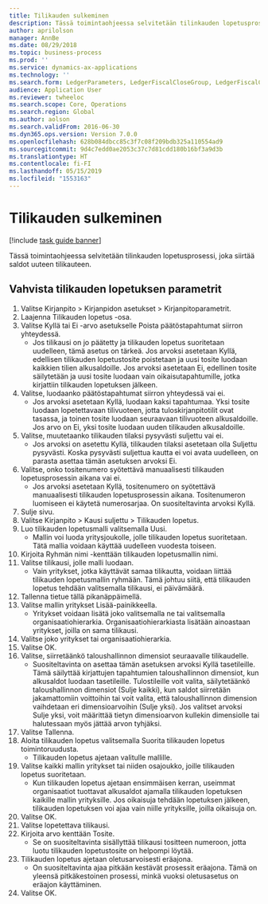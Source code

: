 ```yaml
---
title: Tilikauden sulkeminen
description: Tässä toimintaohjeessa selvitetään tilinkauden lopetusprosessi, joka siirtää saldot uuteen tilikauteen.
author: aprilolson
manager: AnnBe
ms.date: 08/29/2018
ms.topic: business-process
ms.prod: ''
ms.service: dynamics-ax-applications
ms.technology: ''
ms.search.form: LedgerParameters, LedgerFiscalCloseGroup, LedgerFiscalCloseAddLedger, SysLookupMultiSelectGrid, LedgerFiscalCloseRunGroup
audience: Application User
ms.reviewer: twheeloc
ms.search.scope: Core, Operations
ms.search.region: Global
ms.author: aolson
ms.search.validFrom: 2016-06-30
ms.dyn365.ops.version: Version 7.0.0
ms.openlocfilehash: 628b084dbcc85c3f7c08f209bdb325a110554ad9
ms.sourcegitcommit: 9d4c7edd0ae2053c37c7d81cdd180b16bf3a9d3b
ms.translationtype: HT
ms.contentlocale: fi-FI
ms.lasthandoff: 05/15/2019
ms.locfileid: "1553163"
---
```

# <a name="close-the-fiscal-year"></a>Tilikauden sulkeminen

[!include [task guide banner](../../includes/task-guide-banner.md)]

Tässä toimintaohjeessa selvitetään tilinkauden lopetusprosessi, joka siirtää saldot uuteen tilikauteen.


## <a name="validate-year-end-close-parameters"></a>Vahvista tilikauden lopetuksen parametrit
1. Valitse Kirjanpito > Kirjanpidon asetukset > Kirjanpitoparametrit.
2. Laajenna Tilikauden lopetus -osa.
3. Valitse Kyllä tai Ei -arvo asetukselle Poista päätöstapahtumat siirron yhteydessä.
    * Jos tilikausi on jo päätetty ja tilikauden lopetus suoritetaan uudelleen, tämä asetus on tärkeä. Jos arvoksi asetetaan Kyllä, edellisen tilikauden lopetustosite poistetaan ja uusi tosite luodaan kaikkien tilien alkusaldoille. Jos arvoksi asetetaan Ei, edellinen tosite säilytetään ja uusi tosite luodaan vain oikaisutapahtumille, jotka kirjattiin tilikauden lopetuksen jälkeen.  
4. Valitse, luodaanko päätöstapahtumat siirron yhteydessä vai ei.
    * Jos arvoksi asetetaan Kyllä, luodaan kaksi tapahtumaa. Yksi tosite luodaan lopetettavaan tilivuoteen, jotta tuloskirjanpitotilit ovat tasassa, ja toinen tosite luodaan seuraavaan tilivuoteen alkusaldoille. Jos arvo on Ei, yksi tosite luodaan uuden tilikauden alkusaldoille.  
5. Valitse, muutetaanko tilikauden tilaksi pysyvästi suljettu vai ei.
    * Jos arvoksi on asetettu Kyllä, tilikauden tilaksi asetetaan olla Suljettu pysyvästi.  Koska pysyvästi suljettua kautta ei voi avata uudelleen, on parasta asettaa tämän asetuksen arvoksi Ei.  
6. Valitse, onko tositenumero syötettävä manuaalisesti tilikauden lopetusprosessin aikana vai ei.
    * Jos arvoksi asetetaan Kyllä, tositenumero on syötettävä manuaalisesti tilikauden lopetusprosessin aikana. Tositenumeron luomiseen ei käytetä numerosarjaa. On suositeltavinta arvoksi Kyllä.  
7. Sulje sivu.
8. Valitse Kirjanpito > Kausi suljettu > Tilikauden lopetus.
9. Luo tilikauden lopetusmalli valitsemalla Uusi.
    * Mallin voi luoda yritysjoukolle, jolle tilikauden lopetus suoritetaan. Tätä mallia voidaan käyttää uudelleen vuodesta toiseen.  
10. Kirjoita Ryhmän nimi -kenttään tilikauden lopetusmallin nimi.
11. Valitse tilikausi, jolle malli luodaan.
    * Vain yritykset, jotka käyttävät samaa tilikautta, voidaan liittää tilikauden lopetusmallin ryhmään. Tämä johtuu siitä, että tilikauden lopetus tehdään valitsemalla tilikausi, ei päivämäärä.  
12. Tallenna tietue tällä pikanäppäimellä.
13. Valitse mallin yritykset Lisää-painikkeella.
    * Yritykset voidaan lisätä joko valitsemalla ne tai valitsemalla organisaatiohierarkia.  Organisaatiohierarkiasta lisätään ainoastaan yritykset, joilla on sama tilikausi.  
14. Valitse joko yritykset tai organisaatiohierarkia.
15. Valitse OK.
16. Valitse, siirretäänkö taloushallinnon dimensiot seuraavalle tilikaudelle.
    * Suositeltavinta on asettaa tämän asetuksen arvoksi Kyllä tasetileille.  Tämä säilyttää kirjattujen tapahtumien taloushallinnon dimensiot, kun alkusaldot luodaan tasetileille.  Tulostileille voit valita, säilytetäänkö taloushallinnon dimensiot (Sulje kaikki), kun saldot siirretään jakamattomiin voittoihin tai voit valita, että taloushallinnon dimension vaihdetaan eri dimensioarvoihin (Sulje yksi). Jos valitset arvoksi Sulje yksi, voit määrittää tietyn dimensioarvon kullekin dimensiolle tai halutessaan myös jättää arvon tyhjäksi.  
17. Valitse Tallenna.
18. Aloita tilikauden lopetus valitsemalla Suorita tilikauden lopetus toimintoruudusta.
    * Tilikauden lopetus ajetaan valitulle mallille.  
19. Valitse kaikki mallin yritykset tai niiden osajoukko, joille tilikauden lopetus suoritetaan.
    * Kun tilikauden lopetus ajetaan ensimmäisen kerran, useimmat organisaatiot tuottavat alkusaldot ajamalla tilikauden lopetuksen kaikille mallin yrityksille. Jos oikaisuja tehdään lopetuksen jälkeen, tilikauden lopetuksen voi ajaa vain niille yrityksille, joilla oikaisuja on.  
20. Valitse OK.
21. Valitse lopetettava tilikausi.
22. Kirjoita arvo kenttään Tosite.
    * Se on suositeltavinta sisällyttää tilikausi tositteen numeroon, jotta luotu tilikauden lopetustosite on helpompi löytää.  
23. Tilikauden lopetus ajetaan oletusarvoisesti eräajona.
    * On suositeltavinta ajaa pitkään kestävät prosessit eräajona. Tämä on yleensä pitkäkestoinen prosessi, minkä vuoksi oletusasetus on eräajon käyttäminen.  
24. Valitse OK.

